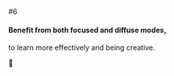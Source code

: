 #6

#### Benefit from both focused and diffuse modes,

to learn more effectively and being creative.

🦋

